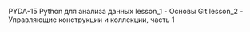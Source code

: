 PYDA-15 Python для анализа данных
lesson_1 - Основы Git
lesson_2 - Управляющие конструкции и коллекции, часть 1
